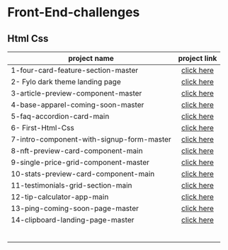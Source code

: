 # Front-End-challenges

## Html Css


|           project name           | project link  |
| -------------------------------  |:-------------:|
|1-four-card-feature-section-master| [click here](https://github.com/sarahmhd/Front-End-challenges/tree/main/four-card-feature-section-master)|
|2- Fylo dark theme landing page   | [click here](https://github.com/sarahmhd/Front-End-challenges/tree/main/fylo-dark-theme-landing-page-master)|
|3-article-preview-component-master| [click here](https://github.com/sarahmhd/Front-End-challenges/tree/main/article-preview-component-master)|
|4-base-apparel-coming-soon-master | [click here](https://github.com/sarahmhd/Front-End-challenges/tree/main/base-apparel-coming-soon-master)|
|5-faq-accordion-card-main         | [click here](https://github.com/sarahmhd/Front-End-challenges/tree/main/faq-accordion-card-main)|
|6- First-Html-Css                 | [click here](https://github.com/sarahmhd/Front-End-challenges/tree/main/First-Html-Css)|
|7-intro-component-with-signup-form-master| [click here](https://github.com/sarahmhd/Front-End-challenges/tree/main/intro-component-with-signup-form-master)|
|8-nft-preview-card-component-main | [click here](https://github.com/sarahmhd/Front-End-challenges/tree/main/nft-preview-card-component-main)|
|9-single-price-grid-component-master| [click here](https://github.com/sarahmhd/Front-End-challenges/tree/main/single-price-grid-component-master)|
|10-stats-preview-card-component-main| [click here](https://github.com/sarahmhd/Front-End-challenges/tree/main/stats-preview-card-component-main)|
|11-testimonials-grid-section-main| [click here](https://github.com/sarahmhd/Front-End-challenges/tree/main/testimonials-grid-section-main)|
|12-tip-calculator-app-main | [click here](https://github.com/sarahmhd/Front-End-challenges/tree/main/tip-calculator-app-main)|
|13-ping-coming-soon-page-master   |[click here](https://github.com/sarahmhd/Front-End-challenges/tree/main/ping-coming-soon-page-master)|
|14-clipboard-landing-page-master  |[click here](https://github.com/sarahmhd/Front-End-challenges/tree/main/clipboard-landing-page-master)|
|                                  |               |
|                                  |               |
|                                  |               |
|                                  |               |
|                                  |               |
|                                  |               |
